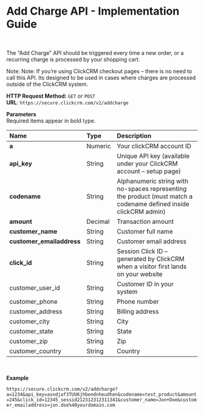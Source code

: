 <h1>Add Charge API - Implementation Guide</h1><br>
<p>The “Add Charge” API should be triggered every time a new order, or a recurring charge is processed by your shopping cart.</p>
<p>Note: Note: If you’re using ClickCRM checkout pages – there is no need to call this API. Its designed to be used in cases where charges are processed outside of the ClickCRM system.</p>
<p><strong>HTTP Request Method:</strong> <code>GET</code> or <code>POST</code><br>
<strong>URL</strong>: <code>https://secure.clickcrm.com/v2/addcharge</code><br></p>
<p><strong>Parameters</strong><br>
Required items appear in bold type.</p>
<table>
<thead>
<tr>
<th align="left">Name</th>
<th align="left">Type</th>
<th align="left">Description</th>
</tr>
</thead>
<tbody>
<tr>
<td align="left"><strong>a<strong></td>
<td align="left">Numeric</td>
<td align="left">Your clickCRM account ID</td>
</tr>
<tr>
<td align="left"><strong>api_key</strong></td>
<td align="left">String</td>
<td align="left">Unique API key (available under your ClickCRM account – setup page)</td>
</tr>
<tr>
<td align="left"><strong>codename</strong></td>
<td align="left">String</td>
<td align="left">Alphanumeric string with no-spaces representing the product (must match a codename defined inside clickCRM admin)</td>
</tr>
<tr>
<td align="left"><strong>amount</strong></td>
<td align="left">Decimal</td>
<td align="left">Transaction amount</td>
</tr>
<tr>
<td align="left"><strong>customer_name</strong></td>
<td align="left">String</td>
<td align="left">Customer full name</td>
</tr>
<tr>
<td align="left"><strong>customer_emailaddress</strong></td>
<td align="left">String</td>
<td align="left">Customer email address</td>
</tr>
<tr>
<td align="left"><strong>click_id</strong></td>
<td align="left">String</td>
<td align="left">Session Click ID – generated by ClickCRM when a visitor first lands on your website</td>
</tr>
<tr>
<td align="left">customer_user_id</td>
<td align="left">String</td>
<td align="left">Customer ID in your system</td>
</tr>
<tr>
<td align="left">customer_phone</td>
<td align="left">String</td>
<td align="left">Phone number</td>
</tr>
<tr>
<td align="left">customer_address</td>
<td align="left">String</td>
<td align="left">Billing address</td>
</tr>
<tr>
<td align="left">customer_city</td>
<td align="left">String</td>
<td align="left">City</td>
</tr>
<tr>
<td align="left">customer_state</td>
<td align="left">String</td>
<td align="left">State</td>
</tr>
<tr>
<td align="left">customer_zip</td>
<td align="left">String</td>
<td align="left">Zip</td>
</tr>
<tr>
<td align="left">customer_country</td>
<td align="left">String</td>
<td align="left">Country</td>
</tr>
</tbody>
</table>
<br>
<p><strong>Example</strong></p>
<p><code>https://secure.clickcrm.com/v2/addcharge?a=1234&api_key=asndjaf3TUU6jhbendnheudhen&codename=test_product&amount=245&click_id=12345_sessid212312312311341&customer_name=Jon+Doe&customer_emailaddress=jon.doe%40yourdomain.com</code><br>
